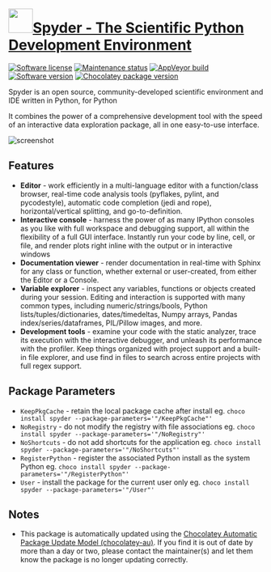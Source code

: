 # [<img src="https://cdn.jsdelivr.net/gh/dgalbraith/chocolatey-packages@5785414d03bfed56c0b1c6e3d9a5ce32a043d30d/icons/spyder.png<" width="48" height="48"/>Spyder - The Scientific Python Development Environment](https://community.chocolatey.org/packages/spyder)

[![Software license](https://img.shields.io/badge/License-MIT-green.svg)](https://github.com/spyder-ide/spyder/blob/master/LICENSE.txt)
[![Maintenance status](https://img.shields.io/badge/maintained%3F-yes-green.svg)](https://gitHub.com/dgalbraith/chocolatey-packages/graphs/commit-activity)
[![AppVeyor build](https://img.shields.io/appveyor/ci/dgalbraith/chocolatey-packages)](https://ci.appveyor.com/project/dgalbraith/chocolatey-packages)
[![Software version](https://img.shields.io/badge/Source-v6.0.8-blue.svg)](https://github.com/spyder-ide/spyder/releases/tag/v6.0.8)
[![Chocolatey package version](https://img.shields.io/chocolatey/v/spyder?label=Chocolatey)](https://chocolatey.org/packages/spyder)

Spyder is an open source, community-developed scientific environment and IDE written in Python, for Python

It combines the power of a comprehensive development tool with the speed of an interactive data exploration package, all in one easy-to-use interface.

![screenshot](https://cdn.jsdelivr.net/gh/dgalbraith/chocolatey-packages@TOD5785414d03bfed56c0b1c6e3d9a5ce32a043d30dO/automatic/spyder/screenshot.png)

## Features

* **Editor** - work efficiently in a multi-language editor with a function/class browser,
real-time code analysis tools (pyflakes, pylint, and pycodestyle), automatic code completion (jedi
and rope), horizontal/vertical splitting, and go-to-definition.
* **Interactive console** - harness the power of as many IPython consoles as you like with
full workspace and debugging support, all within the flexibility of a full GUI interface. Instantly
run your code by line, cell, or file, and render plots right inline with the output or in
interactive windows
* **Documentation viewer** - render documentation in real-time with Sphinx for any class or
function, whether external or user-created, from either the Editor or a Console.
* **Variable explorer** - inspect any variables, functions or objects created during your session.
Editing and interaction is supported with many common types, including numeric/strings/bools,
Python lists/tuples/dictionaries, dates/timedeltas, Numpy arrays, Pandas index/series/dataframes,
PIL/Pillow images, and more.
* **Development tools** - examine your code with the static analyzer, trace its execution with
the interactive debugger, and unleash its performance with the profiler. Keep things organized
with project support and a built-in file explorer, and use find in files to search across entire
projects with full regex support.

## Package Parameters

* `KeepPkgCache` - retain the local package cache after install eg. `choco install spyder --package-parameters='"/KeepPkgCache"'`
* `NoRegistry` - do not modify the registry with file associations eg. `choco install spyder --package-parameters='"/NoRegistry"'`
* `NoShortcuts` - do not add shortcuts for the application eg. `choco install spyder --package-parameters='"/NoShortcuts"'`
* `RegisterPython` - register the associated Python install as the system Python eg. `choco install spyder --package-parameters='"/RegisterPython"'`
* `User` - install the package for the current user only eg. `choco install spyder --package-parameters='"/User"'`

## Notes

* This package is automatically updated using the [Chocolatey Automatic Package Update Model (chocolatey-au)](https://github.com/chocolatey-community/chocolatey-au/blob/develop/README.md).
  If you find it is out of date by more than a day or two, please contact the maintainer(s) and let them know the package is no longer updating correctly.
